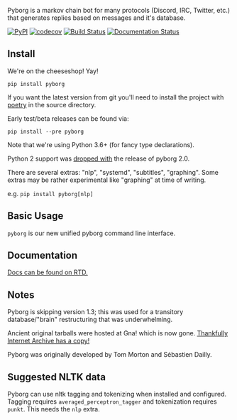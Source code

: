 ﻿Pyborg is a markov chain bot for many protocols (Discord, IRC, Twitter, etc.) that generates replies based on messages and it's database.

[![PyPI](https://img.shields.io/pypi/v/pyborg)](https://pypi.org/project/pyborg/)
[![codecov](https://codecov.io/gh/jrabbit/pyborg-1up/branch/dev/graph/badge.svg)](https://codecov.io/gh/jrabbit/pyborg-1up)
[![Build Status](https://travis-ci.com/jrabbit/pyborg-1up.svg?branch=dev)](https://travis-ci.com/jrabbit/pyborg-1up)
[![Documentation Status](https://readthedocs.org/projects/pyborg/badge/?version=latest)](https://pyborg.readthedocs.io/en/latest/?badge=latest)

Install
--------
We're on the cheeseshop! Yay!

`pip install pyborg`

If you want the latest version from git you'll need to install the project with [poetry](https://python-poetry.org/docs/) in the source directory.

Early test/beta releases can be found via:

`pip install --pre pyborg`


Note that we're using Python 3.6+ (for fancy type declarations).

Python 2 support was [dropped with](https://pythonclock.org/) the release of pyborg 2.0.


There are several extras: "nlp", "systemd", "subtitles", "graphing". Some extras may be rather experimental like "graphing" at time of writing.

e.g. `pip install pyborg[nlp]`


Basic Usage
-----------

`pyborg` is our new unified pyborg command line interface.


Documentation
-------------

[Docs can be found on RTD.](http://pyborg.readthedocs.io/en/latest/)


Notes
-----

Pyborg is skipping version 1.3; this was used for a transitory database/"brain" restructuring that was underwhelming. 

Ancient original tarballs were hosted at Gna! which is now gone. [Thankfully Internet Archive has a copy!](https://web.archive.org/web/20170225141934/http://download.gna.org/pyborg/) 

Pyborg was originally developed by Tom Morton and Sébastien Dailly.


Suggested NLTK data
-------------------

Pyborg can use nltk tagging and tokenizing when installed and configured. Tagging requires `averaged_perceptron_tagger` and tokenization requires `punkt`. This needs the `nlp` extra.
